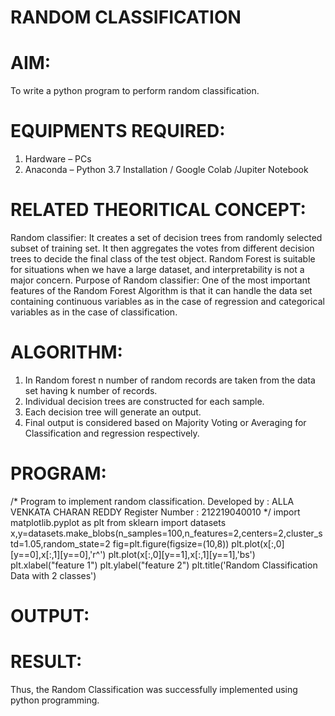 # RANDOM CLASSIFICATION
# AIM:
  To write a python program to perform random classification.
# EQUIPMENTS REQUIRED:
  1.	Hardware – PCs
  2.	Anaconda – Python 3.7 Installation / Google Colab /Jupiter Notebook
# RELATED THEORITICAL CONCEPT:
  Random classifier: It creates a set of decision trees from randomly selected subset of training set. It then aggregates the votes from different decision trees to       decide the final class of the test object. Random Forest is suitable for situations when we have a large dataset, and interpretability is not a major concern.
  Purpose of Random classifier: One of the most important features of the Random Forest Algorithm is that it can handle the data set containing continuous variables as     in the case of regression and categorical variables as in the case of classification.
# ALGORITHM:
  1.	In Random forest n number of random records are taken from the data set having k number of records.
  2.	Individual decision trees are constructed for each sample.
  3.	Each decision tree will generate an output.
  4.	Final output is considered based on Majority Voting or Averaging for Classification and regression respectively.
# PROGRAM:
  /* 
  Program to implement random classification. 
  Developed by   : ALLA VENKATA CHARAN REDDY
  Register Number : 212219040010 
*/ 
  import matplotlib.pyplot as plt
  from sklearn import datasets 
  x,y=datasets.make_blobs(n_samples=100,n_features=2,centers=2,cluster_std=1.05,random_state=2
  fig=plt.figure(figsize=(10,8)) 
  plt.plot(x[:,0][y==0],x[:,1][y==0],'r^') 
  plt.plot(x[:,0][y==1],x[:,1][y==1],'bs') 
  plt.xlabel("feature 1") plt.ylabel("feature 2") 
  plt.title('Random Classification Data with 2 classes')
  
 # OUTPUT:
 # RESULT:
  Thus, the Random Classification was successfully implemented using python programming.
